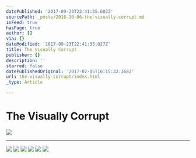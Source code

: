 ```yaml
---
datePublished: '2017-09-23T22:41:35.602Z'
sourcePath: _posts/2016-10-06-the-visually-corrupt.md
inFeed: true
hasPage: true
author: []
via: {}
dateModified: '2017-09-23T22:41:35.027Z'
title: The Visually Corrupt
publisher: {}
description: ''
starred: false
datePublishedOriginal: '2017-02-05T16:15:32.368Z'
url: the-visually-corrupt/index.html
_type: Article

---
```

# The Visually Corrupt
![](https://the-grid-user-content.s3-us-west-2.amazonaws.com/6436e980-9d53-4e5f-9ebb-e52c272bd8e2.jpg)

---

![](https://imgflo.herokuapp.com/graph/2b2431f8e7ba7b0/f846b6342aa78e7c3b9ffcb0d7022a11/croprotate.jpg?cropheight=4910&cropwidth=7360&degrees=0&input=https%3A%2F%2Fthe-grid-user-content.s3-us-west-2.amazonaws.com%2Fb0300dd4-7c72-4728-836d-8cc189fd9a5f.jpg&x=0&y=0)
![](https://imgflo.herokuapp.com/graph/2b2431f8e7ba7b0/d1751c86cc52d856f075b68237296a55/croprotate.jpg?cropheight=4572&cropwidth=7360&degrees=0&input=https%3A%2F%2Fthe-grid-user-content.s3-us-west-2.amazonaws.com%2Fb0709d12-97d4-4f01-8603-3a79c13cd1d8.jpg&x=0&y=0)
![](https://the-grid-user-content.s3-us-west-2.amazonaws.com/bb260add-ee8b-4516-bbaa-00bdaccf8a88.jpg)
![](https://the-grid-user-content.s3-us-west-2.amazonaws.com/61786344-1698-45c2-866e-56d834759e5b.jpg)
![](https://the-grid-user-content.s3-us-west-2.amazonaws.com/8a8dcaf9-1181-4cc6-8057-09bce3a50e5d.jpg)
![](https://the-grid-user-content.s3-us-west-2.amazonaws.com/bfa1507a-5fb5-4ed7-8a6a-43fbcbed1d92.jpg)